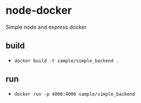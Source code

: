 # node-docker

Simple node and express docker

## build

- `docker build -t sample/simple_backend .`

## run

- `docker run -p 4000:4000 sample/simple_backend`
